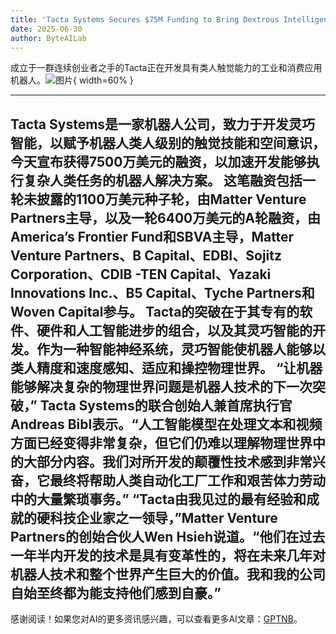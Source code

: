 ```yaml
---
title: 'Tacta Systems Secures $75M Funding to Bring Dextrous Intelligence to Robots'
date: 2025-06-30
author: ByteAILab
---
```


成立于一群连续创业者之手的Tacta正在开发具有类人触觉能力的工业和消费应用机器人。![图片](https://ai-techpark.com/wp-content/uploads/Tacta-Systems.jpg){ width=60% }

---

Tacta Systems是一家机器人公司，致力于开发灵巧智能，以赋予机器人类人级别的触觉技能和空间意识，今天宣布获得7500万美元的融资，以加速开发能够执行复杂人类任务的机器人解决方案。
这笔融资包括一轮未披露的1100万美元种子轮，由Matter Venture Partners主导，以及一轮6400万美元的A轮融资，由America’s Frontier Fund和SBVA主导，Matter Venture Partners、B Capital、EDBI、Sojitz Corporation、CDIB -TEN Capital、Yazaki Innovations Inc.、B5 Capital、Tyche Partners和Woven Capital参与。
Tacta的突破在于其专有的软件、硬件和人工智能进步的组合，以及其灵巧智能的开发。作为一种智能神经系统，灵巧智能使机器人能够以类人精度和速度感知、适应和操控物理世界。
“让机器能够解决复杂的物理世界问题是机器人技术的下一次突破，” Tacta Systems的联合创始人兼首席执行官Andreas Bibl表示。“人工智能模型在处理文本和视频方面已经变得非常复杂，但它们仍难以理解物理世界中的大部分内容。我们对所开发的颠覆性技术感到非常兴奋，它最终将帮助人类自动化工厂工作和艰苦体力劳动中的大量繁琐事务。”
“Tacta由我见过的最有经验和成就的硬科技企业家之一领导，”Matter Venture Partners的创始合伙人Wen Hsieh说道。“他们在过去一年半内开发的技术是具有变革性的，将在未来几年对机器人技术和整个世界产生巨大的价值。我和我的公司自始至终都为能支持他们感到自豪。”
---
感谢阅读！如果您对AI的更多资讯感兴趣，可以查看更多AI文章：[GPTNB](https://gptnb.com)。